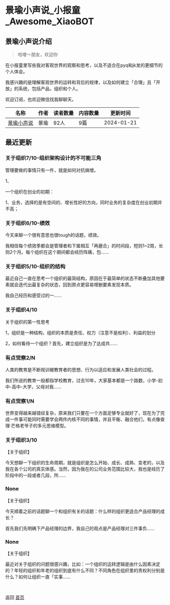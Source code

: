 # 景瑜小声说_小报童_Awesome_XiaoBOT

## 景瑜小声说介绍
> 哈喽～朋友，欢迎你    
    
在小报童里写些我对客观世界的观察和思考，以及不适合在pyq和jk发的更细节的个人体会。    
    
我感兴趣的是理解客观世界的运转和背后的规律，以及如何建立「合理」且「开放」的系统，包括产品，组织和个人。    
    
欢迎订阅，也欢迎微信找我聊聊天。  
  


|名称|作者|读者数量|内容数量|更新时间|
|---|---|---|---|---|
|[景瑜小声说](https://xiaobot.net/p/jingyutalk?refer=0b133df9-27dc-423b-8101-639049001c13)|景瑜|92人|9篇|2024-01-21|

## 最近更新
### 关于组织7/10-组织架构设计的不可能三角

管理要做的事情只有一件，就是如何对抗熵增。

1、

一个组织在创业的初期：

1、业务，选择的是有空间的、增长性好的方向，同时业务的复杂度在创业初期并不高；

### 关于组织6/10-绩效

今天来聊一个很有意思也很tough的话题，绩效。

我相信每个绩效季都会是管理者和下属相互「再磨合」的时间段，短则1~2周，长则2个月。每个组织在这个期间都会经历阵痛，包......

### 关于组织5/10-组织的结构

最近自己一直在思考一个组织的最简结构，原因在于最简单的状态不断叠加其他要素就会迭代出最复杂的状态，回到原点更容易增删要素发现本质。

我自己经历和感受过的一......

### 关于组织4/10

关于组织的第一性思考

1，组织是一种结构，组织的本质是责任、权力（注意不是权利）、利益的划分

2，如何看待一个组织？首先，建立组织是为了达成共......

### 有点觉察2/N

人类的教育是不断规训被教育者的思想、行为以适应和发展人类社会的过程。

我们所说的教育一般都指学校教育，过去10年，大家基本都是一个路数，小学-初中-高中-大学，父母对我......

### 有点觉察1/N

世界变得越来越错综复杂，原来我们只要在一个方面足够专业就好了，现在为了完成一件事可能同时需要学会两件内核不同的事情，并且平衡、融合他们，有点像查理·芒格老爷子的多元思维模型。

### 关于组织3/10

【关于组织】

今天想聊一下组织的生命周期，就是组织是怎么开始、成长、成熟、变老的，以及我在各个公司的真实体感。当然，因为我在的公司业务范围比较大，我也是经历了阶段中的一段或者几段，所......

### None

【关于组织】

今天顺着之前的话题聊一个和组织有关的话题：什么样的组织更适合产品经理的成长？

首先我们先明确下产品经理的边界，我自己的观点是产品经理对三件事负......

### None

【关于组织】

最近对关于组织的问题很感兴趣，比如：一个组织的运转逻辑是由什么因素决定的？年轻的组织和年老的组织到底有什么不同？不同角色在组织里的责权利分别是什么？如何让组织一直「实事......


<a href="https://github.com/Reno9527/awesome-xiaobot" style="color: white; text-decoration: none;">awesome-xiaobot</a>

返回 [首页](../README.md)
